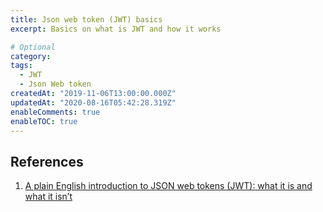 ```yaml
---
title: Json web token (JWT) basics
excerpt: Basics on what is JWT and how it works

# Optional
category:
tags: 
  - JWT
  - Json Web token
createdAt: "2019-11-06T13:00:00.000Z"
updatedAt: "2020-08-16T05:42:28.319Z"
enableComments: true
enableTOC: true
---
```


## References

1. [A plain English introduction to JSON web tokens (JWT): what it is and what it isn’t](https://medium.com/ag-grid/a-plain-english-introduction-to-json-web-tokens-jwt-what-it-is-and-what-it-isnt-8076ca679843)
